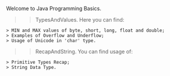 Welcome to Java Programming Basics.

>> TypesAndValues. Here you can find:

	> MIN and MAX values of byte, short, long, float and double;
	> Examples of Overflow and Underflow;
	> Usage of Unicode in 'char' type.

>> RecapAndString. You can find usage of:

	> Primitive Types Recap;
	> String Data Type.

